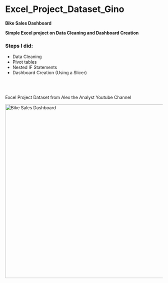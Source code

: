 # Excel_Project_Dataset_Gino

**Bike Sales Dashboard** 

**Simple Excel project on Data Cleaning and Dashboard Creation**

### Steps I did:

- Data Cleaning
- Pivot tables
- Nested IF Statements
- Dashboard Creation (Using a Slicer)



<br><br>


Excel Project Dataset from Alex the Analyst Youtube Channel

<img width="555" alt="Bike Sales Dashboard" src="https://github.com/Gino-Freud-Hobayan/Excel_Project_Dataset_Gino/assets/117270964/4678f950-ffbe-4a6d-8974-6d4c034592f7">

